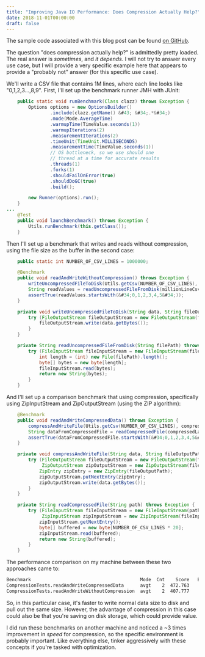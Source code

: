 ```yaml
---
title: "Improving Java IO Performance: Does Compression Actually Help?"
date: 2018-11-01T00:00:00
draft: false
---
```


The sample code associated with this blog post can be found [on GitHub](https://github.com/nfisher23/io-tuning).

The question &#34;does compression actually help?&#34; is admittedly pretty loaded. The real answer is _sometimes_, and _it depends_. I will not try to answer every use case, but I will provide a very specific example here that appears to provide a &#34;probably not&#34; answer (for this specific use case).

We&#39;ll write a CSV file that contains 1M lines, where each line looks like &#34;0,1,2,3...,8,9&#34;. First, I&#39;ll set up the benchmark runner JMH with JUnit:

``` java
    public static void runBenchmark(Class clazz) throws Exception {
        Options options = new OptionsBuilder()
                .include(clazz.getName() &#43; &#34;.*&#34;)
                .mode(Mode.AverageTime)
                .warmupTime(TimeValue.seconds(1))
                .warmupIterations(2)
                .measurementIterations(2)
                .timeUnit(TimeUnit.MILLISECONDS)
                .measurementTime(TimeValue.seconds(1))
                // OS bottleneck, so we use should one
                // thread at a time for accurate results
                .threads(1)
                .forks(1)
                .shouldFailOnError(true)
                .shouldDoGC(true)
                .build();

        new Runner(options).run();
    }
...
    @Test
    public void launchBenchmark() throws Exception {
        Utils.runBenchmark(this.getClass());
    }

```

Then I&#39;ll set up a benchmark that writes and reads without compression, using the file size as the buffer in the second case:

``` java
    public static int NUMBER_OF_CSV_LINES = 1000000;
```

``` java
    @Benchmark
    public void readAndWriteWithoutCompression() throws Exception {
        writeUncompressedFileToDisk(Utils.getCsv(NUMBER_OF_CSV_LINES), millionLineCsvFilePath);
        String readValues = readUncompressedFileFromDisk(millionLineCsvFilePath);
        assertTrue(readValues.startsWith(&#34;0,1,2,3,4,5&#34;));
    }

    private void writeUncompressedFileToDisk(String data, String fileOutPutPath) throws Exception {
        try (FileOutputStream fileOutputStream = new FileOutputStream(fileOutPutPath)) {
            fileOutputStream.write(data.getBytes());
        }
    }

    private String readUncompressedFileFromDisk(String filePath) throws Exception {
        try (FileInputStream fileInputStream = new FileInputStream(filePath)) {
            int length = (int) new File(filePath).length();
            byte[] bytes = new byte[length];
            fileInputStream.read(bytes);
            return new String(bytes);
        }
    }

```

And I&#39;ll set up a comparison benchmark that using compression, specifically using ZipInputStream and ZipOutputStream (using the ZIP algorithm):

``` java
    @Benchmark
    public void readAndWriteCompressedData() throws Exception {
        compressAndWriteFile(Utils.getCsv(NUMBER_OF_CSV_LINES), compressedLargeCsvFile);
        String dataFromCompressedFile = readCompressedFile(compressedLargeCsvFile);
        assertTrue(dataFromCompressedFile.startsWith(&#34;0,1,2,3,4,5&#34;));
    }

    private void compressAndWriteFile(String data, String fileOutputPath) throws Exception {
        try (FileOutputStream fileOutputStream = new FileOutputStream(fileOutputPath);
             ZipOutputStream zipOutputStream = new ZipOutputStream(fileOutputStream)) {
            ZipEntry zipEntry = new ZipEntry(fileOutputPath);
            zipOutputStream.putNextEntry(zipEntry);
            zipOutputStream.write(data.getBytes());
        }
    }

    private String readCompressedFile(String path) throws Exception {
        try (FileInputStream fileInputStream = new FileInputStream(path);
             ZipInputStream zipInputStream = new ZipInputStream(fileInputStream)) {
            zipInputStream.getNextEntry();
            byte[] buffered = new byte[NUMBER_OF_CSV_LINES * 20];
            zipInputStream.read(buffered);
            return new String(buffered);
        }
    }

```

The performance comparison on my machine between these two approaches came to:

``` bash
Benchmark                                        Mode  Cnt    Score   Error  Units
CompressionTests.readAndWriteCompressedData      avgt    2  472.763          ms/op
CompressionTests.readAndWriteWithoutCompression  avgt    2  407.777          ms/op
```

So, in this particular case, it&#39;s faster to write normal data size to disk and pull out the same size. However, the advantage of compression in this case could also be that you&#39;re saving on disk storage, which could provide value.

I did run these benchmarks on another machine and noticed a ~3 times improvement in _speed_ for compression, so the specific environment is probably important. Like everything else, tinker aggressively with these concepts if you&#39;re tasked with optimization.


